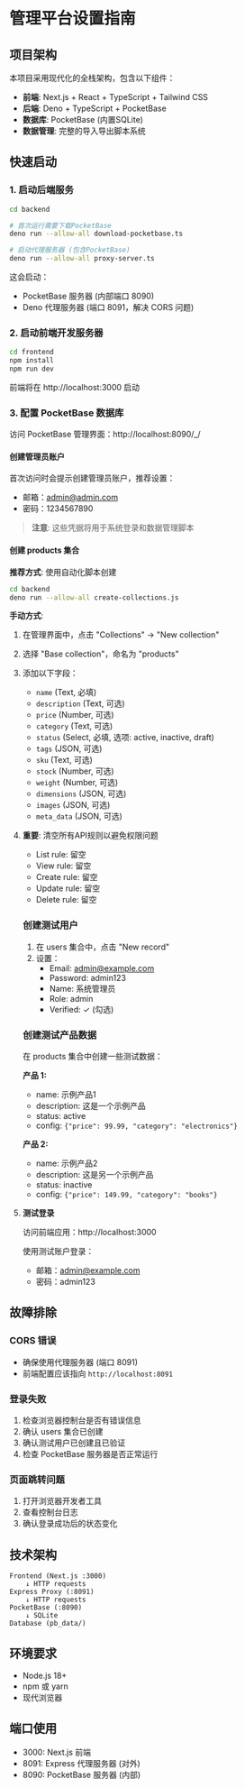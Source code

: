 # 管理平台设置指南

## 项目架构

本项目采用现代化的全栈架构，包含以下组件：

- **前端**: Next.js + React + TypeScript + Tailwind CSS
- **后端**: Deno + TypeScript + PocketBase
- **数据库**: PocketBase (内置SQLite)
- **数据管理**: 完整的导入导出脚本系统

## 快速启动

### 1. 启动后端服务

```bash
cd backend

# 首次运行需要下载PocketBase
deno run --allow-all download-pocketbase.ts

# 启动代理服务器 (包含PocketBase)
deno run --allow-all proxy-server.ts
```

这会启动：
- PocketBase 服务器 (内部端口 8090)
- Deno 代理服务器 (端口 8091，解决 CORS 问题)

### 2. 启动前端开发服务器

```bash
cd frontend
npm install
npm run dev
```

前端将在 http://localhost:3000 启动

### 3. 配置 PocketBase 数据库
   
访问 PocketBase 管理界面：http://localhost:8090/_/

#### 创建管理员账户
首次访问时会提示创建管理员账户，推荐设置：
- 邮箱：admin@admin.com
- 密码：1234567890

> **注意**: 这些凭据将用于系统登录和数据管理脚本
   
#### 创建 products 集合

**推荐方式**: 使用自动化脚本创建

```bash
cd backend
deno run --allow-all create-collections.js
```

**手动方式**:
1. 在管理界面中，点击 "Collections" → "New collection"
2. 选择 "Base collection"，命名为 "products"
3. 添加以下字段：
   - `name` (Text, 必填)
   - `description` (Text, 可选)
   - `price` (Number, 可选)
   - `category` (Text, 可选)
   - `status` (Select, 必填, 选项: active, inactive, draft)
   - `tags` (JSON, 可选)
   - `sku` (Text, 可选)
   - `stock` (Number, 可选)
   - `weight` (Number, 可选)
   - `dimensions` (JSON, 可选)
   - `images` (JSON, 可选)
   - `meta_data` (JSON, 可选)

4. **重要**: 清空所有API规则以避免权限问题
   - List rule: 留空
   - View rule: 留空  
   - Create rule: 留空
   - Update rule: 留空
   - Delete rule: 留空

   ### 创建测试用户
   1. 在 users 集合中，点击 "New record"
   2. 设置：
      - Email: admin@example.com
      - Password: admin123
      - Name: 系统管理员
      - Role: admin
      - Verified: ✓ (勾选)

   ### 创建测试产品数据
   在 products 集合中创建一些测试数据：
   
   **产品 1:**
   - name: 示例产品1
   - description: 这是一个示例产品
   - status: active
   - config: `{"price": 99.99, "category": "electronics"}`
   
   **产品 2:**
   - name: 示例产品2  
   - description: 这是另一个示例产品
   - status: inactive
   - config: `{"price": 149.99, "category": "books"}`

4. **测试登录**
   
   访问前端应用：http://localhost:3000
   
   使用测试账户登录：
   - 邮箱：admin@example.com
   - 密码：admin123

## 故障排除

### CORS 错误
- 确保使用代理服务器 (端口 8091)
- 前端配置应该指向 `http://localhost:8091`

### 登录失败
1. 检查浏览器控制台是否有错误信息
2. 确认 users 集合已创建
3. 确认测试用户已创建且已验证
4. 检查 PocketBase 服务器是否正常运行

### 页面跳转问题
1. 打开浏览器开发者工具
2. 查看控制台日志
3. 确认登录成功后的状态变化

## 技术架构

```
Frontend (Next.js :3000)
    ↓ HTTP requests
Express Proxy (:8091)
    ↓ HTTP requests  
PocketBase (:8090)
    ↓ SQLite
Database (pb_data/)
```

## 环境要求

- Node.js 18+
- npm 或 yarn
- 现代浏览器

## 端口使用

- 3000: Next.js 前端
- 8091: Express 代理服务器 (对外)
- 8090: PocketBase 服务器 (内部) 